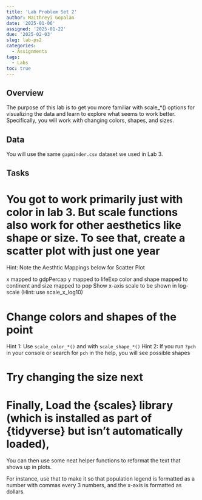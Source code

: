 ```yaml
---
title: 'Lab Problem Set 2'
author: Maithreyi Gopalan
date: '2025-01-06'
assigned: '2025-01-22'
due: '2025-02-03'
slug: lab-ps2
categories:
  - Assignments
tags:
  - Labs
toc: true
---
```


## Overview

The purpose of this lab is to get you more familiar with scale_*() options for visualizing the data and learn to explore what seems to work better. Specifically, you will work with changing colors, shapes, and sizes.

## Data 

You will use the same `gapminder.csv` dataset we used in Lab 3. 

## Tasks

# You got to work primarily just with color in lab 3. But scale functions also work for other aesthetics like shape or size. To see that, create a scatter plot with just one year 

Hint: Note the Aesthtic Mappings below for Scatter Plot

x mapped to gdpPercap
y mapped to lifeExp 
color and shape mapped to continent and
size mapped to pop
Show x-axis scale to be shown in log-scale (Hint: use scale_x_log10) 

# Change colors and shapes of the point 

Hint 1: Use `scale_color_*()` and with `scale_shape_*()`
Hint 2: If you run `?pch` in your console or search for `pch` in the help, you will see possible shapes

# Try changing the size next 

# Finally, Load the {scales} library (which is installed as part of {tidyverse} but isn’t automatically loaded),

You can then use some neat helper functions to reformat the text that shows up in plots. 

For instance, use that to make it so that population legend is formatted as a number with commas every 3 numbers, and the x-axis is formatted as dollars.